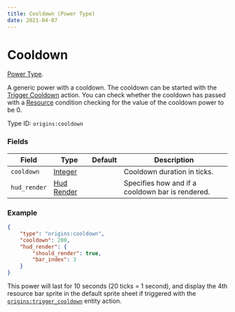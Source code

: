 ```yaml
---
title: Cooldown (Power Type)
date: 2021-04-07
---
```

# Cooldown

[Power Type](../power_types.md).

A generic power with a cooldown. The cooldown can be started with the [Trigger Cooldown](../entity_actions/trigger_cooldown.md) action. You can check whether the cooldown has passed with a [Resource](../entity_conditions/resource.md) condition checking for the value of the cooldown power to be 0.

Type ID: `origins:cooldown`

### Fields

Field  | Type | Default | Description
-------|------|---------|-------------
`cooldown` | [Integer](../data_types/integer.md) | | Cooldown duration in ticks.
`hud_render` | [Hud Render](../data_types/hud_render.md) | | Specifies how and if a cooldown bar is rendered.


### Example
```json
{
    "type": "origins:cooldown",
    "cooldown": 200,
    "hud_render": {
        "should_render": true,
        "bar_index": 3
    }
}
```
This power will last for 10 seconds (20 ticks = 1 second), and display the 4th resource bar sprite in the default sprite sheet if triggered with the [`origins:trigger_cooldown`](../entity_actions/trigger_cooldown.md) entity action.